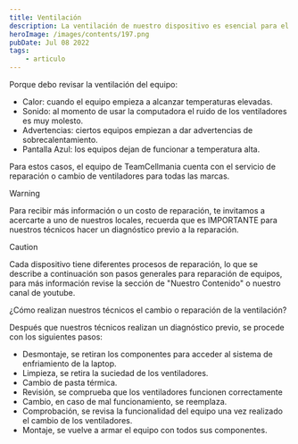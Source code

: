 ```yaml
---
title: Ventilación
description: La ventilación de nuestro dispositivo es esencial para el funcionamiento del equipo, ya que nos ayuda a mantener la temperatura constante de nuestro equipo, lo que permite que los componentes tengan una vida útil mayor y una mejor eficacia.
heroImage: /images/contents/197.png
pubDate: Jul 08 2022
tags: 
    - articulo
---
```


Porque debo revisar la ventilación del equipo:

- Calor: cuando el equipo empieza a alcanzar temperaturas elevadas.
- Sonido: al momento de usar la computadora el ruido de los ventiladores es muy molesto.
- Advertencias: ciertos equipos empiezan a dar advertencias de sobrecalentamiento.
- Pantalla Azul: los equipos dejan de funcionar a temperatura alta.

Para estos casos, el equipo de TeamCellmania cuenta con el servicio de reparación o cambio de ventiladores para todas las marcas.

> [!WARNING]
> Para recibir más información o un costo de reparación, te invitamos a acercarte a uno de nuestros locales, recuerda que es IMPORTANTE para nuestros técnicos hacer un diagnóstico previo a la reparación.

> [!CAUTION]
> Cada dispositivo tiene diferentes procesos de reparación, lo que se describe a continuación son pasos generales para reparación de equipos, para más información revise la sección de \"Nuestro Contenido\" o nuestro canal de youtube.

¿Cómo realizan nuestros técnicos el cambio o reparación de la ventilación?

Después que nuestros técnicos realizan un diagnóstico previo, se procede con los siguientes pasos:

- Desmontaje, se retiran los componentes para acceder al sistema de enfriamiento de la laptop.
- Limpieza, se retira la suciedad de los ventiladores.
- Cambio de pasta térmica.
- Revisión, se comprueba que los ventiladores funcionen correctamente
- Cambio, en caso de mal funcionamiento, se reemplaza.
- Comprobación, se revisa la funcionalidad del equipo una vez realizado el cambio de los ventiladores.
- Montaje, se vuelve a armar el equipo con todos sus componentes.
